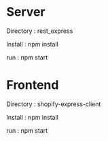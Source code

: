 # Server

Directory : rest_express

Install : npm install

run : npm start

# Frontend

Directory : shopify-express-client

Install : npm install

run : npm start
